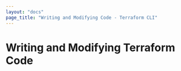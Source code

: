 ```yaml
---
layout: "docs"
page_title: "Writing and Modifying Code - Terraform CLI"
---
```


# Writing and Modifying Terraform Code

